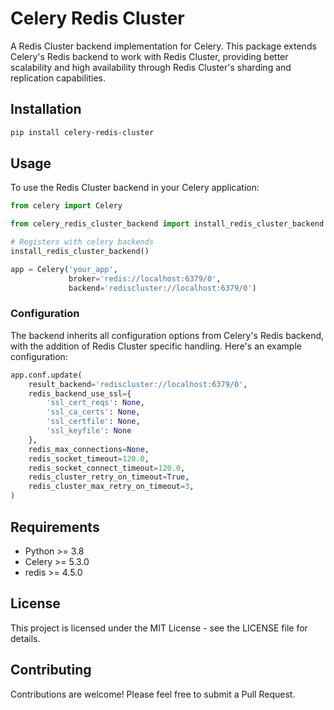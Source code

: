 # Celery Redis Cluster

A Redis Cluster backend implementation for Celery. This package extends Celery's Redis backend to work with Redis Cluster, providing better scalability and high availability through Redis Cluster's sharding and replication capabilities.

## Installation

```bash
pip install celery-redis-cluster
```

## Usage

To use the Redis Cluster backend in your Celery application:

```python
from celery import Celery

from celery_redis_cluster_backend import install_redis_cluster_backend

# Registers with celery backends
install_redis_cluster_backend()

app = Celery('your_app',
             broker='redis://localhost:6379/0',
             backend='rediscluster://localhost:6379/0')
```

### Configuration

The backend inherits all configuration options from Celery's Redis backend, with the addition of Redis Cluster specific handling. Here's an example configuration:

```python
app.conf.update(
    result_backend='rediscluster://localhost:6379/0',
    redis_backend_use_ssl={
        'ssl_cert_reqs': None,
        'ssl_ca_certs': None,
        'ssl_certfile': None,
        'ssl_keyfile': None
    },
    redis_max_connections=None,
    redis_socket_timeout=120.0,
    redis_socket_connect_timeout=120.0,
    redis_cluster_retry_on_timeout=True,
    redis_cluster_max_retry_on_timeout=3,
)
```

## Requirements

- Python >= 3.8
- Celery >= 5.3.0
- redis >= 4.5.0

## License

This project is licensed under the MIT License - see the LICENSE file for details.

## Contributing

Contributions are welcome! Please feel free to submit a Pull Request.
